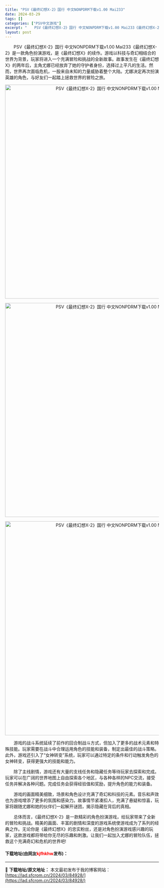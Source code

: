 ```yaml
---
title: "PSV《最终幻想X-2》国行 中文NONPDRM下载v1.00 Mai233"
date: 2024-03-29
tags: []
categories: ["PSV中文游戏"]
excerpt: "　　PSV《最终幻想X-2》国行 中文NONPDRM下载v1.00 Mai233《最终幻想X-2》是一款角色扮演游戏，是《最终幻想X》的续作。游戏以科技与奇幻相结合的世界为背景，玩家将进入一个充满冒险和挑战的全新故事。故事发生在《最终幻想X》的两年后，主角尤娜已经放弃了她的守护者身份，选择过上平凡的&hellip;"
layout: post
---
```


 <p>　　PSV《最终幻想X-2》国行 中文NONPDRM下载v1.00 Mai233《最终幻想X-2》是一款角色扮演游戏，是《最终幻想X》的续作。游戏以科技与奇幻相结合的世界为背景，玩家将进入一个充满冒险和挑战的全新故事。故事发生在《最终幻想X》的两年后，主角尤娜已经放弃了她的守护者身份，选择过上平凡的生活。然而，世界再次面临危机，一股来自未知的力量威胁着整个大陆。尤娜决定再次扮演英雄的角色，与好友们一起踏上拯救世界的冒险之旅。</p> <p align="center"><img align="" border="0" src="https://lad.sfcrom.cn/wp-content/uploads/2024/03/20240329_660673926f530.webp" width="700" alt="PSV《最终幻想X-2》国行 中文NONPDRM下载v1.00 Mai233" /></p> <p align="center"><img align="" border="0" src="https://lad.sfcrom.cn/wp-content/uploads/2024/03/20240329_66067392c2ec6.webp" width="700" alt="PSV《最终幻想X-2》国行 中文NONPDRM下载v1.00 Mai233" /></p> <p align="center"><img align="" border="0" src="https://lad.sfcrom.cn/wp-content/uploads/2024/03/20240329_660673932ab26.webp" width="700" alt="PSV《最终幻想X-2》国行 中文NONPDRM下载v1.00 Mai233" /></p> <p>　　游戏的战斗系统延续了前作的回合制战斗方式，但加入了更多的战术元素和特殊技能。玩家需要在战斗中合理运用角色的技能和装备，制定出最佳的战斗策略。此外，游戏还引入了&ldquo;女神转变&rdquo;系统，玩家可以通过特定的条件和行动触发角色的女神转变，获得更强大的技能和能力。</p> <p>　　除了主线剧情，游戏还有大量的支线任务和隐藏任务等待玩家去探索和完成。玩家可以在广阔的世界地图上自由探索各个地区，与各种各样的NPC交流，接受任务并解决各种问题。完成任务会获得经验值和奖励，提升角色的能力和装备。</p> <p>　　游戏的画面精美细致，场景和角色设计充满了奇幻和科技的元素。音乐和声效也为游戏增添了更多的氛围和感染力。故事情节紧凑扣人，充满了悬疑和惊喜，玩家将跟随尤娜和她的伙伴们一起解开谜团，揭示隐藏在背后的真相。</p> <p>　　总体而言，《最终幻想X-2》是一款精彩的角色扮演游戏，给玩家带来了全新的冒险和挑战。精美的画面、丰富的剧情和深度的游戏系统使游戏成为了系列的经典之作。无论你是《最终幻想X》的忠实粉丝，还是对角色扮演游戏感兴趣的玩家，这款游戏都将带给你无尽的乐趣和刺激。让我们一起加入尤娜的冒险队伍，拯救这个充满奇幻和危机的世界吧!</p> <p><h4>下载地址(由网友<font color="red">kjfhkhw</font>发布)：</h4></p> 

---
📖 **下载地址/原文地址：** 本文最初发布于我的博客网站：[https://lad.sfcrom.cn/2024/03/84928/](https://lad.sfcrom.cn/2024/03/84928/)
